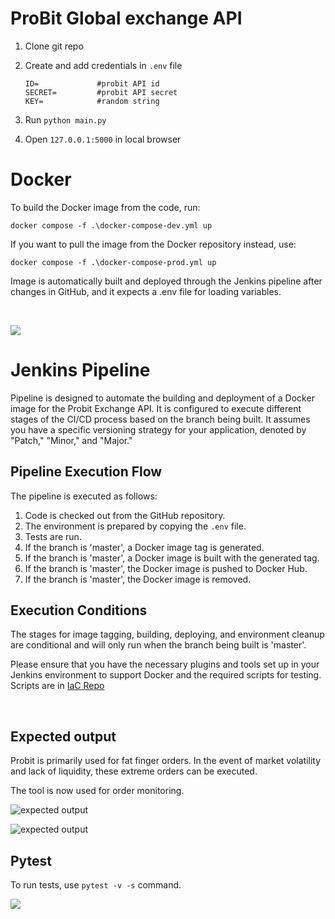 # **ProBit Global exchange API**

1. Clone git repo

2. Create and add credentials in `.env` file
    ```
    ID=             #probit API id
    SECRET=         #probit API secret
    KEY=            #random string
    ```
3. Run `python main.py`

4. Open `127.0.0.1:5000` in local browser

# Docker

To build the Docker image from the code, run:

```
docker compose -f .\docker-compose-dev.yml up
```

If you want to pull the image from the Docker repository instead, use:

```
docker compose -f .\docker-compose-prod.yml up
```

Image is automatically built and deployed through the Jenkins pipeline after changes in GitHub, and it expects a .env file for loading variables.

<br/>

![](https://i.imgur.com/e4OqvK9.png)

# Jenkins Pipeline


Pipeline is designed to automate the building and deployment of a Docker image for the Probit Exchange API. It is configured to execute different stages of the CI/CD process based on the branch being built. It assumes you have a specific versioning strategy for your application, denoted by "Patch," "Minor," and "Major."


## Pipeline Execution Flow

The pipeline is executed as follows:

1. Code is checked out from the GitHub repository.
2. The environment is prepared by copying the `.env` file.
3. Tests are run.
4. If the branch is 'master', a Docker image tag is generated.
5. If the branch is 'master', a Docker image is built with the generated tag.
6. If the branch is 'master', the Docker image is pushed to Docker Hub.
7. If the branch is 'master', the Docker image is removed.

## Execution Conditions

The stages for image tagging, building, deploying, and environment cleanup are conditional and will only run when the branch being built is 'master'.

Please ensure that you have the necessary plugins and tools set up in your Jenkins environment to support Docker and the required scripts for testing. Scripts are in [IaC Repo](https://github.com/Ujstor/k8s-infra/tree/master/jenkins/scripts)




<br/>


## Expected output

Probit is primarily used for fat finger orders. In the event of market volatility and lack of liquidity, these extreme orders can be executed.

The tool is now used for order monitoring.

![expected output](https://i.imgur.com/VEfFNs9.png)

![expected output](https://i.imgur.com/W1ox8l7.png)


## Pytest
To run tests, use `pytest -v -s` command.

![](https://i.imgur.com/4Jr7WS3.png)